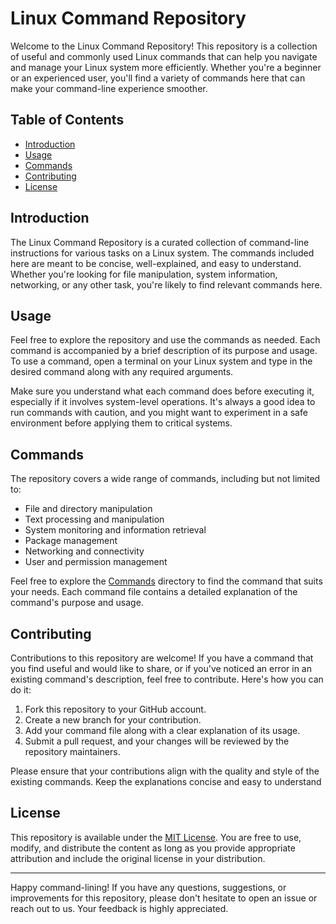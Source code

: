 # Linux Command Repository

Welcome to the Linux Command Repository! This repository is a collection of useful and commonly used Linux commands that can help you navigate and manage your Linux system more efficiently. Whether you're a beginner or an experienced user, you'll find a variety of commands here that can make your command-line experience smoother.

## Table of Contents

- [Introduction](#introduction)
- [Usage](#usage)
- [Commands](#commands)
- [Contributing](#contributing)
- [License](#license)

## Introduction

The Linux Command Repository is a curated collection of command-line instructions for various tasks on a Linux system. The commands included here are meant to be concise, well-explained, and easy to understand. Whether you're looking for file manipulation, system information, networking, or any other task, you're likely to find relevant commands here.

## Usage

Feel free to explore the repository and use the commands as needed. Each command is accompanied by a brief description of its purpose and usage. To use a command, open a terminal on your Linux system and type in the desired command along with any required arguments.

Make sure you understand what each command does before executing it, especially if it involves system-level operations. It's always a good idea to run commands with caution, and you might want to experiment in a safe environment before applying them to critical systems.

## Commands

The repository covers a wide range of commands, including but not limited to:

- File and directory manipulation
- Text processing and manipulation
- System monitoring and information retrieval
- Package management
- Networking and connectivity
- User and permission management

Feel free to explore the [Commands](commands/) directory to find the command that suits your needs. Each command file contains a detailed explanation of the command's purpose and usage.

## Contributing

Contributions to this repository are welcome! If you have a command that you find useful and would like to share, or if you've noticed an error in an existing command's description, feel free to contribute. Here's how you can do it:

1. Fork this repository to your GitHub account.
2. Create a new branch for your contribution.
3. Add your command file along with a clear explanation of its usage.
4. Submit a pull request, and your changes will be reviewed by the repository maintainers.

Please ensure that your contributions align with the quality and style of the existing commands. Keep the explanations concise and easy to understand

## License

This repository is available under the [MIT License](LICENSE). You are free to use, modify, and distribute the content as long as you provide appropriate attribution and include the original license in your distribution.

---

Happy command-lining! If you have any questions, suggestions, or improvements for this repository, please don't hesitate to open an issue or reach out to us. Your feedback is highly appreciated.